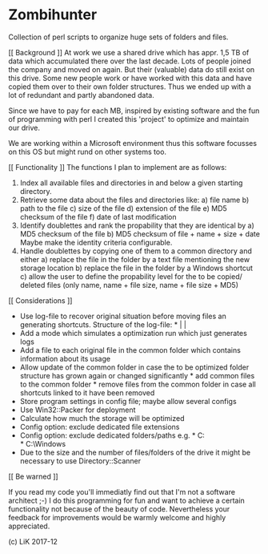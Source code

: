 # Zombihunter
Collection of perl scripts to organize huge sets of folders and files.

[[ Background ]]
At work we use a shared drive which has appr. 1,5 TB of data which accumulated there over the last decade.
Lots of people joined the company and moved on again.
But their (valuable) data do still exist on this drive.
Some new people work or have worked with this data and have copied them over to their own folder structures.
Thus we ended up with a lot of redundant and partly abandoned data.

Since we have to pay for each MB, inspired by existing software and the fun of programming with perl I created this 'project' to optimize and maintain our drive.

We are working within a Microsoft environment thus this software focusses on this OS but might rund on other systems too.

[[ Functionality ]]
The functions I plan to implement are as follows:
1)  Index all available files and directories in and below a given starting directory.
2)  Retrieve some data about the files and directories like:
        a)  file name
        b)  path to the file
        c)  size of the file
        d)  extension of the file
        e)  MD5 checksum of the file
        f)  date of last modification
3)  Identify doublettes and rank the propability that they are identical by
        a)  MD5 checksum of the file
        b)  MD5 checksum of file + name + size + date
    Maybe make the identity criteria configurable.
4)  Handle doublettes by copying one of them to a common directory and either
        a)  replace the file in the folder by a text file mentioning the new
            storage location
        b)  replace the file in the folder by a Windows shortcut
        c)  allow the user to define the propability level for the to be copied/
            deleted files (only name, name + file size, name + file size + MD5)

[[ Considerations ]]

*   Use log-file to recover original situation before moving files an generating
    shortcuts. Structure of the log-file:
        *   <path and name source file>|
            <path and name of file in common folder>|
            <path and name of shortcut>
*   Add a mode which simulates a optimization run which just generates logs
*   Add a file to each original file in the common folder which contains
    information about its usage
*   Allow update of the common folder in case the to be optimized folder
    structure has grown again or changed significantly
        *   add common files to the common folder
        *   remove files from the common folder in case all shortcuts linked to
            it have been removed
*   Store program settings in config file; maybe allow several configs
*   Use Win32::Packer for deployment
*   Calculate how much the storage will be optimized
*   Config option: exclude dedicated file extensions
*   Config option: exclude dedicated folders/paths e.g.
        *   C:\
        *   C:\Windows
*   Due to the size and the number of files/folders of the drive it might be
    necessary to use Directory::Scanner

[[ Be warned ]]

If you read my code you'll immediatly find out that I'm not a software architect ;-)
I do this programming for fun and want to achieve a certain functionality not because of the beauty of code.
Nevertheless your feedback for improvements would be warmly welcome and highly appreciated.

(c) LiK 2017-12
